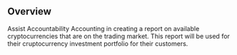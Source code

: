 ## Overview

Assist Accountability Accounting in creating a report on available cryptocurrencies that are on the trading market. This report will be used for their cruptocurrency investment 
portfolio for their customers.  

